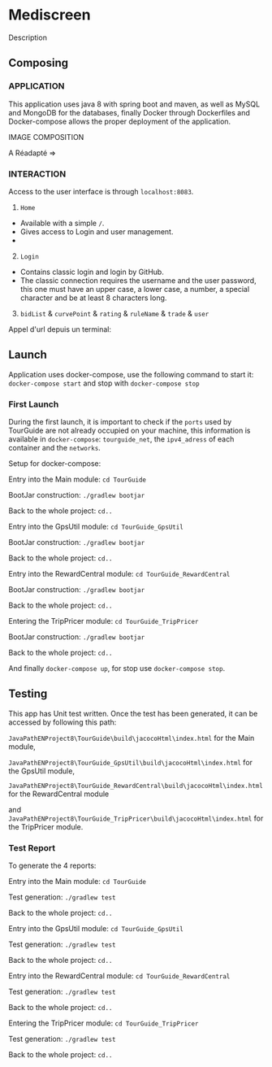 # Mediscreen
Description

## Composing

### APPLICATION
This application uses java 8 with spring boot and maven, as well as MySQL and MongoDB for the databases, 
finally Docker through Dockerfiles and Docker-compose allows the proper deployment of the application.

IMAGE COMPOSITION

A Réadapté =>
### INTERACTION
Access to the user interface is through `localhost:8083`.

1. `Home`
  * Available with a simple `/`.
  * Gives access to Login and user management.
  * 
2. `Login`
  * Contains classic login and login by GitHub.
  * The classic connection requires the username and the user password, this one must have an upper case, a lower case, a number, a special character and be at least 8 characters long.
  
3. `bidList` & `curvePoint` & `rating` & `ruleName` & `trade` & `user`

  Appel d'url depuis un terminal:
  
## Launch
Application uses docker-compose, use the following command to start it:
`docker-compose start` and stop with `docker-compose stop`

### First Launch
During the first launch, it is important to check if the `ports` used by TourGuide are not already occupied on your machine, 
this information is available in `docker-compose`: `tourguide_net`, the `ipv4_adress` of each container and the `networks`.

Setup for docker-compose:

Entry into the Main module: 
`cd TourGuide`

BootJar construction:
`./gradlew bootjar`

Back to the whole project:
`cd..`

Entry into the GpsUtil module:
`cd TourGuide_GpsUtil`

BootJar construction:
`./gradlew bootjar`

Back to the whole project:
`cd..`

Entry into the RewardCentral module:
`cd TourGuide_RewardCentral`

BootJar construction:
`./gradlew bootjar`

Back to the whole project:
`cd..`

Entering the TripPricer module:
`cd TourGuide_TripPricer`

BootJar construction:
`./gradlew bootjar`

Back to the whole project:
`cd..`

And finally `docker-compose up`, for stop use `docker-compose stop`.

## Testing
This app has Unit test written. Once the test has been generated, it can be accessed by following this path: 

`JavaPathENProject8\TourGuide\build\jacocoHtml\index.html` for the Main module, 

`JavaPathENProject8\TourGuide_GpsUtil\build\jacocoHtml\index.html` for the GpsUtil module, 

`JavaPathENProject8\TourGuide_RewardCentral\build\jacocoHtml\index.html` for the RewardCentral module 

and `JavaPathENProject8\TourGuide_TripPricer\build\jacocoHtml\index.html` for the TripPricer module.

### Test Report

To generate the 4 reports:

Entry into the Main module: 
`cd TourGuide`

Test generation:
`./gradlew test`

Back to the whole project:
`cd..`

Entry into the GpsUtil module:
`cd TourGuide_GpsUtil`

Test generation:
`./gradlew test`

Back to the whole project:
`cd..`

Entry into the RewardCentral module:
`cd TourGuide_RewardCentral`

Test generation:
`./gradlew test`

Back to the whole project:
`cd..`

Entering the TripPricer module:
`cd TourGuide_TripPricer`

Test generation:
`./gradlew test`

Back to the whole project:
`cd..`
